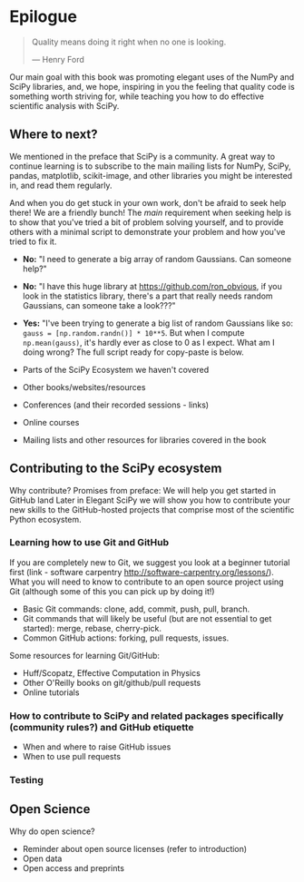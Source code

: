 # Epilogue

> Quality means doing it right when no one is looking.
>
> — Henry Ford

Our main goal with this book was promoting elegant uses of the NumPy and SciPy
libraries, and, we hope, inspiring in you the feeling that quality code is
something worth striving for, while teaching you how to do effective scientific
analysis with SciPy.

## Where to next?

We mentioned in the preface that SciPy is a community. A great way to continue
learning is to subscribe to the main mailing lists for NumPy, SciPy, pandas,
matplotlib, scikit-image, and other libraries you might be interested in, and read
them regularly.

And when you do get stuck in your own work, don't be afraid to seek help there! We
are a friendly bunch! The *main* requirement when seeking help is to show that
you've tried a bit of problem solving yourself, and to provide others with a
minimal script to demonstrate your problem and how you've tried to fix it.

- **No:** "I need to generate a big array of random Gaussians. Can someone
  help?"
- **No:** "I have this huge library at https://github.com/ron_obvious, if you
  look in the statistics library, there's a part that really needs random
  Gaussians, can someone take a look???"
- **Yes:** "I've been trying to generate a big list of random Gaussians like
  so: `gauss = [np.random.randn()] * 10**5`. But when I compute `np.mean(gauss)`,
  it's hardly ever as close to 0 as I expect. What am I doing wrong? The full
  script ready for copy-paste is below.



- Parts of the SciPy Ecosystem we haven't covered
- Other books/websites/resources
- Conferences (and their recorded sessions - links)
- Online courses
- Mailing lists and other resources for libraries covered in the book

## Contributing to the SciPy ecosystem
Why contribute?
Promises from preface:
We will help you get started in GitHub land
Later in Elegant SciPy we will show you how to contribute your new skills to the GitHub-hosted projects that comprise most of the scientific Python ecosystem.

### Learning how to use Git and GitHub
If you are completely new to Git, we suggest you look at a beginner tutorial first (link - software carpentry http://software-carpentry.org/lessons/).
What you will need to know to contribute to an open source project using Git (although some of this you can pick up by doing it!)
- Basic Git commands: clone, add, commit, push, pull, branch.
- Git commands that will likely be useful (but are not essential to get started):
merge, rebase, cherry-pick.
- Common GitHub actions: forking, pull requests, issues.

Some resources for learning Git/GitHub:
- Huff/Scopatz, Effective Computation in Physics
- Other O'Reilly books on git/github/pull requests
- Online tutorials

### How to contribute to SciPy and related packages specifically (community rules?) and GitHub etiquette
- When and where to raise GitHub issues
- When to use pull requests

### Testing

## Open Science
Why do open science?
- Reminder about open source licenses (refer to introduction)
- Open data
- Open access and preprints
